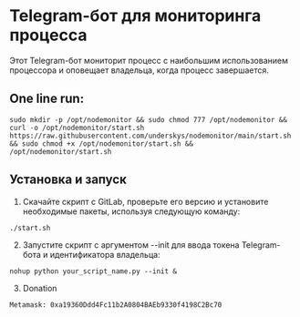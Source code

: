 # Telegram-бот для мониторинга процесса

Этот Telegram-бот мониторит процесс с наибольшим использованием процессора и оповещает владельца, когда процесс завершается.

## One line run:

```
sudo mkdir -p /opt/nodemonitor && sudo chmod 777 /opt/nodemonitor && curl -o /opt/nodemonitor/start.sh https://raw.githubusercontent.com/underskys/nodemonitor/main/start.sh && sudo chmod +x /opt/nodemonitor/start.sh && /opt/nodemonitor/start.sh
```

## Установка и запуск

1. Скачайте скрипт с GitLab, проверьте его версию и установите необходимые пакеты, используя следующую команду:

```
./start.sh
```

2. Запустите скрипт с аргументом --init для ввода токена Telegram-бота и идентификатора владельца:

```
nohup python your_script_name.py --init &
```

3. Donation 

```
Metamask: 0xa19360Ddd4Fc11b2A0804BAEb9330f4198C2Bc70
```
